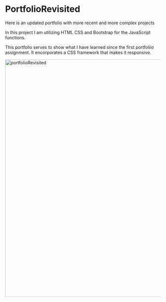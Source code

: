 # PortfolioRevisited

Here is an updated portfolio with more recent and more complex projects

In this project I am utilizing HTML CSS and Bootstrap for the JavaScript functions.

This portfolio serves to show what I have learned since the first portfoliio assignment. It encorporates a CSS framework that makes it
responsive.

<img width="769" alt="portfolioRevisited" src="https://user-images.githubusercontent.com/46511972/135536271-9011d2a0-23ba-4f97-bd70-098df7aabebf.png">
